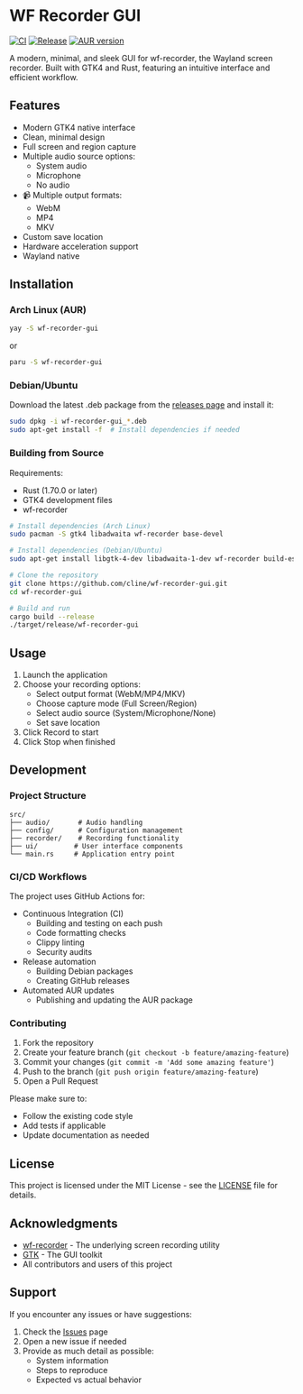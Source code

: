 # WF Recorder GUI

[![CI](https://github.com/cline/wf-recorder-gui/actions/workflows/ci.yml/badge.svg)](https://github.com/cline/wf-recorder-gui/actions/workflows/ci.yml)
[![Release](https://github.com/cline/wf-recorder-gui/actions/workflows/release.yml/badge.svg)](https://github.com/cline/wf-recorder-gui/actions/workflows/release.yml)
[![AUR version](https://img.shields.io/aur/version/wf-recorder-gui)](https://aur.archlinux.org/packages/wf-recorder-gui/)

A modern, minimal, and sleek GUI for wf-recorder, the Wayland screen recorder. Built with GTK4 and Rust, featuring an intuitive interface and efficient workflow.

## Features

- Modern GTK4 native interface
- Clean, minimal design
- Full screen and region capture
- Multiple audio source options:
  - System audio
  - Microphone
  - No audio
- 📹 Multiple output formats:
  - WebM
  - MP4
  - MKV
- Custom save location
- Hardware acceleration support
- Wayland native

## Installation

### Arch Linux (AUR)

```bash
yay -S wf-recorder-gui
```
or
```bash
paru -S wf-recorder-gui
```

### Debian/Ubuntu

Download the latest .deb package from the [releases page](https://github.com/cline/wf-recorder-gui/releases) and install it:
```bash
sudo dpkg -i wf-recorder-gui_*.deb
sudo apt-get install -f  # Install dependencies if needed
```

### Building from Source

Requirements:
- Rust (1.70.0 or later)
- GTK4 development files
- wf-recorder

```bash
# Install dependencies (Arch Linux)
sudo pacman -S gtk4 libadwaita wf-recorder base-devel

# Install dependencies (Debian/Ubuntu)
sudo apt-get install libgtk-4-dev libadwaita-1-dev wf-recorder build-essential

# Clone the repository
git clone https://github.com/cline/wf-recorder-gui.git
cd wf-recorder-gui

# Build and run
cargo build --release
./target/release/wf-recorder-gui
```

## Usage

1. Launch the application
2. Choose your recording options:
   - Select output format (WebM/MP4/MKV)
   - Choose capture mode (Full Screen/Region)
   - Select audio source (System/Microphone/None)
   - Set save location
3. Click Record to start
4. Click Stop when finished

## Development

### Project Structure

```
src/
├── audio/       # Audio handling
├── config/      # Configuration management
├── recorder/    # Recording functionality
├── ui/         # User interface components
└── main.rs     # Application entry point
```

### CI/CD Workflows

The project uses GitHub Actions for:
- Continuous Integration (CI)
  - Building and testing on each push
  - Code formatting checks
  - Clippy linting
  - Security audits
- Release automation
  - Building Debian packages
  - Creating GitHub releases
- Automated AUR updates
  - Publishing and updating the AUR package

### Contributing

1. Fork the repository
2. Create your feature branch (`git checkout -b feature/amazing-feature`)
3. Commit your changes (`git commit -m 'Add some amazing feature'`)
4. Push to the branch (`git push origin feature/amazing-feature`)
5. Open a Pull Request

Please make sure to:
- Follow the existing code style
- Add tests if applicable
- Update documentation as needed

## License

This project is licensed under the MIT License - see the [LICENSE](LICENSE) file for details.

## Acknowledgments

- [wf-recorder](https://github.com/ammen99/wf-recorder) - The underlying screen recording utility
- [GTK](https://gtk.org/) - The GUI toolkit
- All contributors and users of this project

## Support

If you encounter any issues or have suggestions:
1. Check the [Issues](https://github.com/cline/wf-recorder-gui/issues) page
2. Open a new issue if needed
3. Provide as much detail as possible:
   - System information
   - Steps to reproduce
   - Expected vs actual behavior
